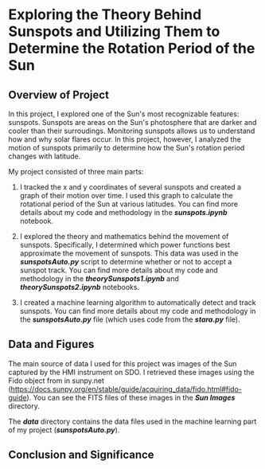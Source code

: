 # Exploring the Theory Behind Sunspots and Utilizing Them to Determine the Rotation Period of the Sun

## Overview of Project

In this project, I explored one of the Sun's most recognizable features: sunspots. Sunspots are areas on the Sun's photosphere that are darker and cooler than their surroudings. Monitoring sunspots allows us to understand how and why solar flares occur. In this project, however, I analyzed the motion of sunspots primarily to determine how the Sun's rotation period changes with latitude. 

My project consisted of three main parts:

1. I tracked the x and y coordinates of several sunspots and created a graph of their motion over time. I used this graph to calculate the rotational period of the Sun at various latitudes. You can find more details about my code and methodology in the ***sunspots.ipynb*** notebook. 

2. I explored the theory and mathematics behind the movement of sunspots. Specifically, I determined which power functions best approximate the movement of sunspots. This data was used in the ***sunspotsAuto.py*** script to determine whether or not to accept a sunspot track. You can find more details about my code and methodology in the ***theorySunspots1.ipynb*** and ***theorySunspots2.ipynb*** notebooks. 

3. I created a machine learning algorithm to automatically detect and track sunspots. You can find more details about my code and methodology in the ***sunspotsAuto.py*** file (which uses code from the ***stara.py*** file). 

## Data and Figures

The main source of data I used for this project was images of the Sun captured by the HMI instrument on SDO. I retrieved these images using the Fido object from in sunpy.net (https://docs.sunpy.org/en/stable/guide/acquiring_data/fido.html#fido-guide). You can see the FITS files of these images in the ***Sun Images*** directory. 

The ***data*** directory contains the data files used in the machine learning part of my project (***sunspotsAuto.py***). 



## Conclusion and Significance
